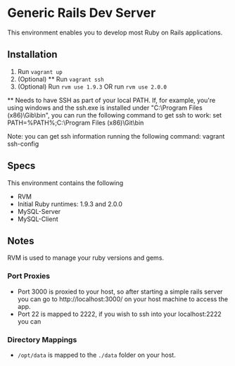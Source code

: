 # Generic Rails Dev Server
This environment enables you to develop most Ruby on Rails applications.

## Installation
1. Run `vagrant up`
2. (Optional) ** Run `vagrant ssh`
3. (Optional) Run `rvm use 1.9.3` OR run `rvm use 2.0.0`

** Needs to have SSH as part of your local PATH. If, for example, you're using windows and the ssh.exe is installed under "C:\Program Files (x86)\Gib\bin", you can run the following command to get ssh to work:
set PATH=%PATH%;C:\Program Files (x86)\Git\bin

Note: you can get ssh information running the following command: vagrant ssh-config

## Specs
This environment contains the following
* RVM
* Initial Ruby runtimes: 1.9.3 and 2.0.0
* MySQL-Server
* MySQL-Client

## Notes
RVM is used to manage your ruby versions and gems. 

### Port Proxies
* Port 3000 is proxied to your host, so after starting a simple rails server you can go to http://localhost:3000/ on your host machine to access the app. 
* Port 22 is mapped to 2222, if you wish to ssh into your localhost:2222 you can

### Directory Mappings
* `/opt/data` is mapped to the `./data` folder on your host.
